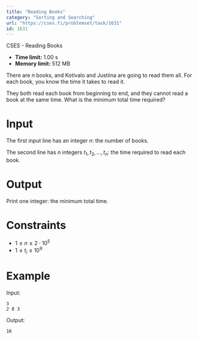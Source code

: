 ```yaml
---
title: "Reading Books"
category: "Sorting and Searching"
url: "https://cses.fi/problemset/task/1631"
id: 1631
---
```


CSES - Reading Books

  * **Time limit:** 1.00 s
  * **Memory limit:** 512 MB

There are $n$ books, and Kotivalo and Justiina are going to read them all. For
each book, you know the time it takes to read it.

They both read each book from beginning to end, and they cannot read a book at
the same time. What is the minimum total time required?

# Input

The first input line has an integer $n$: the number of books.

The second line has $n$ integers $t_1,t_2,\dots,t_n$: the time required to
read each book.

# Output

Print one integer: the minimum total time.

# Constraints

  * $1 \le n \le 2 \cdot 10^5$
  * $1 \le t_i \le 10^9$

# Example

Input:

    
    
    3
    2 8 3
    

Output:

    
    
    16
    

